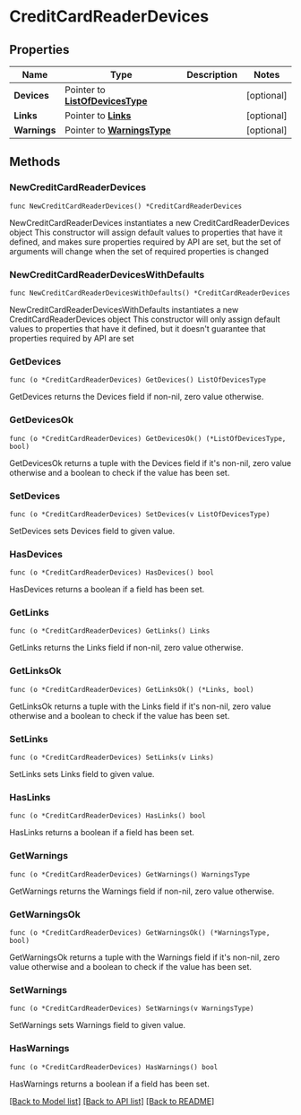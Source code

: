 # CreditCardReaderDevices

## Properties

Name | Type | Description | Notes
------------ | ------------- | ------------- | -------------
**Devices** | Pointer to [**ListOfDevicesType**](ListOfDevicesType.md) |  | [optional] 
**Links** | Pointer to [**Links**](Links.md) |  | [optional] 
**Warnings** | Pointer to [**WarningsType**](WarningsType.md) |  | [optional] 

## Methods

### NewCreditCardReaderDevices

`func NewCreditCardReaderDevices() *CreditCardReaderDevices`

NewCreditCardReaderDevices instantiates a new CreditCardReaderDevices object
This constructor will assign default values to properties that have it defined,
and makes sure properties required by API are set, but the set of arguments
will change when the set of required properties is changed

### NewCreditCardReaderDevicesWithDefaults

`func NewCreditCardReaderDevicesWithDefaults() *CreditCardReaderDevices`

NewCreditCardReaderDevicesWithDefaults instantiates a new CreditCardReaderDevices object
This constructor will only assign default values to properties that have it defined,
but it doesn't guarantee that properties required by API are set

### GetDevices

`func (o *CreditCardReaderDevices) GetDevices() ListOfDevicesType`

GetDevices returns the Devices field if non-nil, zero value otherwise.

### GetDevicesOk

`func (o *CreditCardReaderDevices) GetDevicesOk() (*ListOfDevicesType, bool)`

GetDevicesOk returns a tuple with the Devices field if it's non-nil, zero value otherwise
and a boolean to check if the value has been set.

### SetDevices

`func (o *CreditCardReaderDevices) SetDevices(v ListOfDevicesType)`

SetDevices sets Devices field to given value.

### HasDevices

`func (o *CreditCardReaderDevices) HasDevices() bool`

HasDevices returns a boolean if a field has been set.

### GetLinks

`func (o *CreditCardReaderDevices) GetLinks() Links`

GetLinks returns the Links field if non-nil, zero value otherwise.

### GetLinksOk

`func (o *CreditCardReaderDevices) GetLinksOk() (*Links, bool)`

GetLinksOk returns a tuple with the Links field if it's non-nil, zero value otherwise
and a boolean to check if the value has been set.

### SetLinks

`func (o *CreditCardReaderDevices) SetLinks(v Links)`

SetLinks sets Links field to given value.

### HasLinks

`func (o *CreditCardReaderDevices) HasLinks() bool`

HasLinks returns a boolean if a field has been set.

### GetWarnings

`func (o *CreditCardReaderDevices) GetWarnings() WarningsType`

GetWarnings returns the Warnings field if non-nil, zero value otherwise.

### GetWarningsOk

`func (o *CreditCardReaderDevices) GetWarningsOk() (*WarningsType, bool)`

GetWarningsOk returns a tuple with the Warnings field if it's non-nil, zero value otherwise
and a boolean to check if the value has been set.

### SetWarnings

`func (o *CreditCardReaderDevices) SetWarnings(v WarningsType)`

SetWarnings sets Warnings field to given value.

### HasWarnings

`func (o *CreditCardReaderDevices) HasWarnings() bool`

HasWarnings returns a boolean if a field has been set.


[[Back to Model list]](../README.md#documentation-for-models) [[Back to API list]](../README.md#documentation-for-api-endpoints) [[Back to README]](../README.md)


